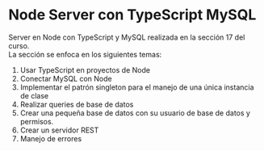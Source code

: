 # Node Server con TypeScript MySQL

Server en Node con TypeScript y MySQL realizada en la sección 17 del curso.  
La sección se enfoca en los siguientes temas:
1. Usar TypeScript en proyectos de Node
2. Conectar MySQL con Node
3. Implementar el patrón singleton para el manejo de una única instancia de clase
4. Realizar queries de base de datos
5. Crear una pequeña base de datos con su usuario de base de datos y permisos.
6. Crear un servidor REST
7. Manejo de errores
